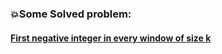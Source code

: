 ### :boom:Some Solved problem:    
#### [](https://github.com/Durjoy001/Data-Structure-and-Algorithms/blob/master/14%20Patterns%20to%20Ace%20Any%20Coding%20Question/1.Sliding%20Window/some%20solved%20problem/Maximum%20of%20all%20subarrays%20of%20size%20k.cpp)  
#### [First negative integer in every window of size k](https://github.com/Durjoy001/Data-Structure-and-Algorithms/blob/master/Stack%20Queue%20and%20Heap/Queue/GeeksforGeeks%20solved%20problem/First%20negative%20integer%20in%20every%20window%20of%20size%20k.cpp)  
